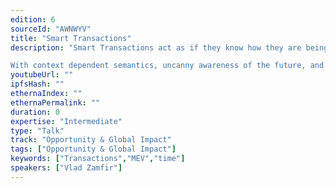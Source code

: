 ```yaml
---
edition: 6
sourceId: "AWNWYV"
title: "Smart Transactions"
description: "Smart Transactions act as if they know how they are being situated and whether they are being treated fairly. 

With context dependent semantics, uncanny awareness of the future, and mid-execution access to actual and virtual services, smart transactions challenge us to elaborate on Ethereum’s transactional semantics."
youtubeUrl: ""
ipfsHash: ""
ethernaIndex: ""
ethernaPermalink: ""
duration: 0
expertise: "Intermediate"
type: "Talk"
track: "Opportunity & Global Impact"
tags: ["Opportunity & Global Impact"]
keywords: ["Transactions","MEV","time"]
speakers: ["Vlad Zamfir"]
---
```

